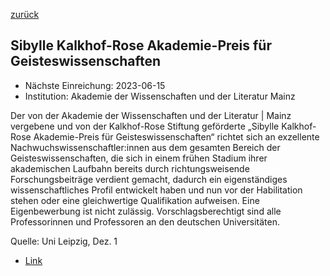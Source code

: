 [zurück](/funding/)

## Sibylle Kalkhof-Rose Akademie-Preis für Geisteswissenschaften

* Nächste Einreichung: 2023-06-15
* Institution: Akademie der Wissenschaften und der Literatur Mainz

Der von der Akademie der Wissenschaften und der Literatur | Mainz vergebene und von der Kalkhof-Rose Stiftung geförderte „Sibylle Kalkhof-Rose Akademie-Preis für Geisteswissenschaften“ richtet sich an exzellente Nachwuchswissenschaftler:innen aus dem gesamten Bereich der Geisteswissenschaften, die sich in einem frühen Stadium ihrer akademischen Laufbahn bereits durch richtungsweisende Forschungsbeiträge verdient gemacht, dadurch ein eigenständiges wissenschaftliches Profil entwickelt haben und nun vor der Habilitation stehen oder eine gleichwertige Qualifikation aufweisen. Eine Eigenbewerbung ist nicht zulässig. Vorschlagsberechtigt sind alle Professorinnen und Professoren an den deutschen Universitäten.

Quelle: Uni Leipzig, Dez. 1

* [Link](https://www.adwmainz.de/fileadmin/adwmainz/Stiftungen_Preise/Ausschreibung_SKH_Akademie-Preis.pdf)